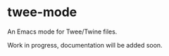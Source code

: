 # twee-mode

An Emacs mode for Twee/Twine files.

Work in progress, documentation will be added soon.
